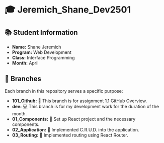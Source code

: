 # 🎓 Jeremich_Shane_Dev2501

## 📚 Student Information

- **Name:** Shane Jeremich
- **Program:** Web Development
- **Class:** Interface Programming
- **Month:** April

## 🌳 Branches

Each branch in this repository serves a specific purpose:

- **101_Github:** 📝 This branch is for assignment 1.1 GitHub Overview.
- **dev:** 💻 This branch is for my development work for the duration of the month.
- **01_Components:** 🧩 Set up React project and the necessary components.
- **02_Application:** 📱 Implemented C.R.U.D. into the application.
- **03_Routing:** 🚦 Implemented routing using React Router.
